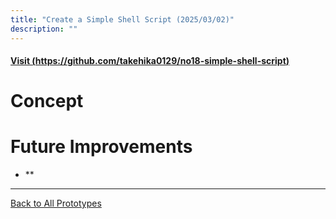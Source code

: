 ```yaml
---
title: "Create a Simple Shell Script (2025/03/02)"
description: ""
---
```


#### [Visit (https://github.com/takehika0129/no18-simple-shell-script)](https://github.com/takehika0129/no18-simple-shell-script)


# **Concept**



# **Future Improvements**
- **

---
[Back to All Prototypes](../index.md)
